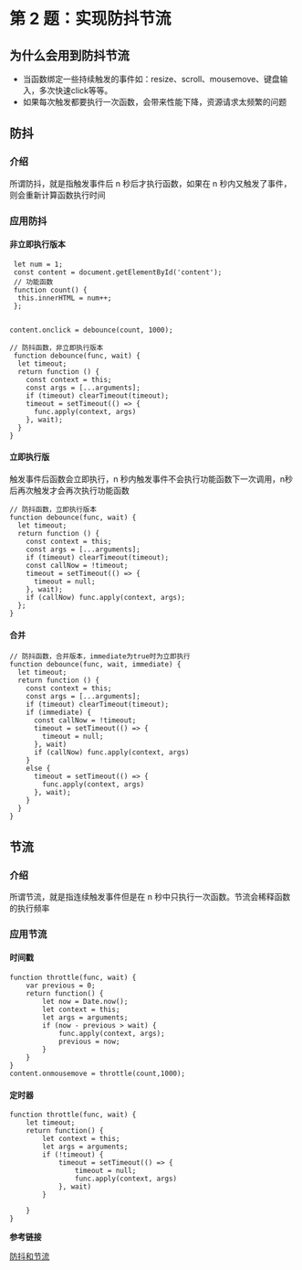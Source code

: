# 第 2 题：实现防抖节流

## 为什么会用到防抖节流

* 当函数绑定一些持续触发的事件如：resize、scroll、mousemove、键盘输入，多次快速click等等。
* 如果每次触发都要执行一次函数，会带来性能下降，资源请求太频繁的问题

## 防抖

### 介绍

所谓防抖，就是指触发事件后 n 秒后才执行函数，如果在 n 秒内又触发了事件，则会重新计算函数执行时间

### 应用防抖

#### 非立即执行版本

```
 let num = 1;
 const content = document.getElementById('content');
 // 功能函数
 function count() {
  this.innerHTML = num++;
 };
    
    
content.onclick = debounce(count, 1000);

// 防抖函数，非立即执行版本
 function debounce(func, wait) {
  let timeout;
  return function () {
    const context = this;
    const args = [...arguments];
    if (timeout) clearTimeout(timeout);
    timeout = setTimeout(() => {
      func.apply(context, args)
    }, wait);
  }
}

```

#### 立即执行版

触发事件后函数会立即执行，n 秒内触发事件不会执行功能函数下一次调用，n秒后再次触发才会再次执行功能函数

```
// 防抖函数，立即执行版本
function debounce(func, wait) {
  let timeout;
  return function () {
    const context = this;
    const args = [...arguments];
    if (timeout) clearTimeout(timeout);
    const callNow = !timeout;
    timeout = setTimeout(() => {
      timeout = null;
    }, wait);
    if (callNow) func.apply(context, args);
  };
}
```

#### 合并
```
// 防抖函数，合并版本，immediate为true时为立即执行
function debounce(func, wait, immediate) {
  let timeout;
  return function () {
    const context = this;
    const args = [...arguments];
    if (timeout) clearTimeout(timeout);
    if (immediate) {
      const callNow = !timeout;
      timeout = setTimeout(() => {
        timeout = null;
      }, wait)
      if (callNow) func.apply(context, args)
    }
    else {
      timeout = setTimeout(() => {
        func.apply(context, args)
      }, wait);
    }
  }
}

```

## 节流

### 介绍

所谓节流，就是指连续触发事件但是在 n 秒中只执行一次函数。节流会稀释函数的执行频率

### 应用节流

#### 时间戳

```
function throttle(func, wait) {
    var previous = 0;
    return function() {
        let now = Date.now();
        let context = this;
        let args = arguments;
        if (now - previous > wait) {
            func.apply(context, args);
            previous = now;
        }
    }
}
content.onmousemove = throttle(count,1000);
```

#### 定时器
```
function throttle(func, wait) {
    let timeout;
    return function() {
        let context = this;
        let args = arguments;
        if (!timeout) {
            timeout = setTimeout(() => {
                timeout = null;
                func.apply(context, args)
            }, wait)
        }

    }
}

```

**参考链接**

[防抖和节流](https://juejin.cn/post/6958704784626941982)